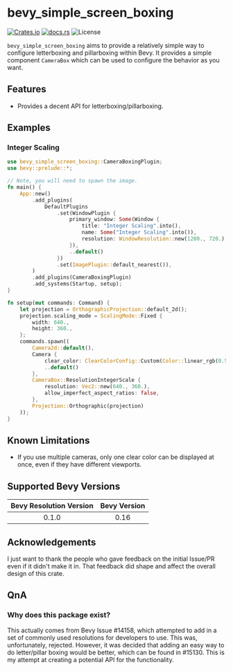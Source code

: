 # bevy_simple_screen_boxing
[![Crates.io](https://img.shields.io/crates/v/bevy_simple_screen_boxing)](https://crates.io/crates/bevy_simple_screen_boxing)
[![docs.rs](https://docs.rs/bevy_simple_screen_boxing/badge.svg)](https://docs.rs/bevy_simple_screen_boxing/)
![License](https://img.shields.io/crates/l/bevy_simple_screen_boxing)

`bevy_simple_screen_boxing` aims to provide a relatively simple way to configure letterboxing and pillarboxing within Bevy.
It provides a simple component `CameraBox` which can be used to configure the behavior as you want.

## Features
- Provides a decent API for letterboxing/pillarboxing.

## Examples
### Integer Scaling
```rust
use bevy_simple_screen_boxing::CameraBoxingPlugin;
use bevy::prelude::*;

// Note, you will need to spawn the image.
fn main() {
    App::new()
        .add_plugins(
            DefaultPlugins
                .set(WindowPlugin {
                    primary_window: Some(Window {
                        title: "Integer Scaling".into(),
                        name: Some("Integer Scaling".into()),
                        resolution: WindowResolution::new(1280., 720.),
                    }),
                    ..default()
                })
                .set(ImagePlugin::default_nearest()),
        )
        .add_plugins(CameraBoxingPlugin)
        .add_systems(Startup, setup);
}

fn setup(mut commands: Command) {
    let projection = OrthographicProjection::default_2d();
    projection.scaling_mode = ScalingMode::Fixed {
        width: 640.,
        height: 360.,
    };
    commands.spawn((
        Camera2d::default(),
        Camera {
            clear_color: ClearColorConfig::Custom(Color::linear_rgb(0.5, 0.5, 0.9)),
            ..default()
        },
        CameraBox::ResolutionIntegerScale {
            resolution: Vec2::new(640., 360.),
            allow_imperfect_aspect_ratios: false,
        },
        Projection::Orthographic(projection)
    ));
}
```

## Known Limitations
- If you use multiple cameras, only one clear color can be displayed at once, even if they have different viewports.

## Supported Bevy Versions
| Bevy Resolution Version | Bevy Version |
|:-----------------------:|:------------:|
|          0.1.0          |     0.16     |

## Acknowledgements  
I just want to thank the people who gave feedback on the initial Issue/PR even if it didn't make it in. That feedback
did shape and affect the overall design of this crate.

## QnA
### Why does this package exist?  
This actually comes from Bevy Issue #14158, which attempted to add in a set of commonly used resolutions for developers
to use. This was, unfortunately, rejected. However, it was decided that adding an easy way to do letter/pillar boxing
would be better, which can be found in #15130. This is my attempt at creating a potential API for the functionality.
